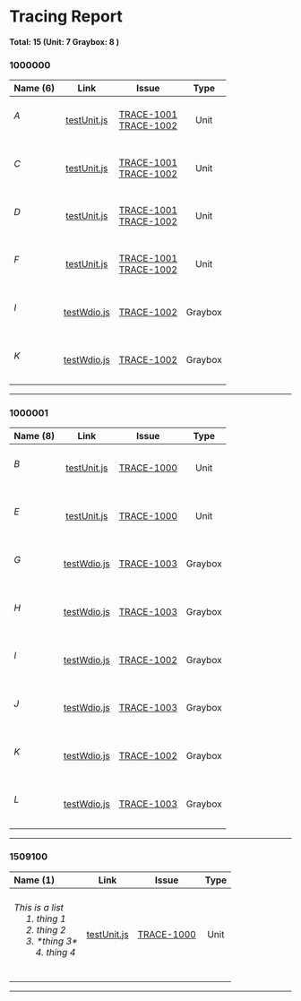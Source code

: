 # Tracing Report 
#### Total: 15 (Unit: 7 Graybox: 8 )


### 1000000

| Name (6) | Link | &nbsp;&nbsp;&nbsp;&nbsp;&nbsp;&nbsp;&nbsp;Issue&nbsp;&nbsp;&nbsp;&nbsp;&nbsp;&nbsp;&nbsp; | Type |
| :--- | :---: | :---: | :---: |
| <h6>A</h6> | [testUnit.js](../demos/testUnit.js#L3) | [TRACE-1001](https://jira2.cerner.com/browse/TRACE-1001)<br/>[TRACE-1002](https://jira2.cerner.com/browse/TRACE-1002) | Unit |
| <h6>C</h6> | [testUnit.js](../demos/testUnit.js#L3) | [TRACE-1001](https://jira2.cerner.com/browse/TRACE-1001)<br/>[TRACE-1002](https://jira2.cerner.com/browse/TRACE-1002) | Unit |
| <h6>D</h6> | [testUnit.js](../demos/testUnit.js#L3) | [TRACE-1001](https://jira2.cerner.com/browse/TRACE-1001)<br/>[TRACE-1002](https://jira2.cerner.com/browse/TRACE-1002) | Unit |
| <h6>F</h6> | [testUnit.js](../demos/testUnit.js#L3) | [TRACE-1001](https://jira2.cerner.com/browse/TRACE-1001)<br/>[TRACE-1002](https://jira2.cerner.com/browse/TRACE-1002) | Unit |
| <h6>I</h6> | [testWdio.js](../demos/testWdio.js#L18) | [TRACE-1002](https://jira2.cerner.com/browse/TRACE-1002) | Graybox |
| <h6>K</h6> | [testWdio.js](../demos/testWdio.js#L18) | [TRACE-1002](https://jira2.cerner.com/browse/TRACE-1002) | Graybox |

<hr/>

### 1000001

| Name (8) | Link | &nbsp;&nbsp;&nbsp;&nbsp;&nbsp;&nbsp;&nbsp;Issue&nbsp;&nbsp;&nbsp;&nbsp;&nbsp;&nbsp;&nbsp; | Type |
| :--- | :---: | :---: | :---: |
| <h6>B</h6> | [testUnit.js](../demos/testUnit.js#L15) | [TRACE-1000](https://jira2.cerner.com/browse/TRACE-1000) | Unit |
| <h6>E</h6> | [testUnit.js](../demos/testUnit.js#L15) | [TRACE-1000](https://jira2.cerner.com/browse/TRACE-1000) | Unit |
| <h6>G</h6> | [testWdio.js](../demos/testWdio.js#L3) | [TRACE-1003](https://jira2.cerner.com/browse/TRACE-1003) | Graybox |
| <h6>H</h6> | [testWdio.js](../demos/testWdio.js#L3) | [TRACE-1003](https://jira2.cerner.com/browse/TRACE-1003) | Graybox |
| <h6>I</h6> | [testWdio.js](../demos/testWdio.js#L3) | [TRACE-1002](https://jira2.cerner.com/browse/TRACE-1002) | Graybox |
| <h6>J</h6> | [testWdio.js](../demos/testWdio.js#L3) | [TRACE-1003](https://jira2.cerner.com/browse/TRACE-1003) | Graybox |
| <h6>K</h6> | [testWdio.js](../demos/testWdio.js#L3) | [TRACE-1002](https://jira2.cerner.com/browse/TRACE-1002) | Graybox |
| <h6>L</h6> | [testWdio.js](../demos/testWdio.js#L3) | [TRACE-1003](https://jira2.cerner.com/browse/TRACE-1003) | Graybox |

<hr/>

### 1509100

| Name (1) | Link | &nbsp;&nbsp;&nbsp;&nbsp;&nbsp;&nbsp;&nbsp;Issue&nbsp;&nbsp;&nbsp;&nbsp;&nbsp;&nbsp;&nbsp; | Type |
| :--- | :---: | :---: | :---: |
| <h6>This is a list<br/>&nbsp;&nbsp;&nbsp;&nbsp; 1. thing 1<br/>&nbsp;&nbsp;&nbsp;&nbsp; 2. thing 2<br/>&nbsp;&nbsp;&nbsp;&nbsp; 3. \*thing 3\*<br/>&nbsp;&nbsp;&nbsp;&nbsp;&nbsp;&nbsp;&nbsp;&nbsp; 4. thing 4</h6> | [testUnit.js](../demos/testUnit.js#L15) | [TRACE-1000](https://jira2.cerner.com/browse/TRACE-1000) | Unit |

<hr/>